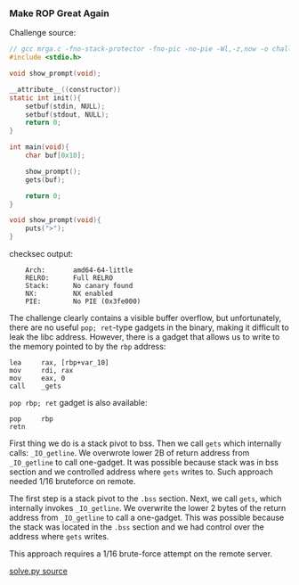 ### Make ROP Great Again

Challenge source:

```c
// gcc mrga.c -fno-stack-protector -fno-pic -no-pie -Wl,-z,now -o chall
#include <stdio.h>

void show_prompt(void);

__attribute__((constructor))
static int init(){
	setbuf(stdin, NULL);
	setbuf(stdout, NULL);
	return 0;
}

int main(void){
	char buf[0x10];

	show_prompt();
	gets(buf);

	return 0;
}

void show_prompt(void){
	puts(">");
}
```

checksec output:

```
    Arch:       amd64-64-little
    RELRO:      Full RELRO
    Stack:      No canary found
    NX:         NX enabled
    PIE:        No PIE (0x3fe000)
```

The challenge clearly contains a visible buffer overflow, but unfortunately, there are no useful `pop; ret`-type gadgets in the binary, making it difficult to leak the libc address. However, there is a gadget that allows us to write to the memory pointed to by the `rbp` address:
```
lea     rax, [rbp+var_10]
mov     rdi, rax
mov     eax, 0
call    _gets
```

`pop rbp; ret` gadget is also available:
```
pop     rbp
retn
```

First thing we do is a stack pivot to bss. Then we call `gets` which internally calls: `_IO_getline`. We overwrote lower 2B of return address from `_IO_getline` to call one-gadget. It was possible because stack was in bss section and we controlled address where `gets` writes to. Such approach needed 1/16 bruteforce on remote.

The first step is a stack pivot to the `.bss` section. Next, we call `gets`, which internally invokes `_IO_getline`. We overwrite the lower 2 bytes of the return address from `_IO_getline` to call a one-gadget. This was possible because the stack was located in the `.bss` section and we had control over the address where `gets` writes.

This approach requires a 1/16 brute-force attempt on the remote server.

[solve.py source](https://github.com/rivit98/ctf-writeups/blob/master/2024/seccon/Make_ROP_Great_Again/solve.py)
